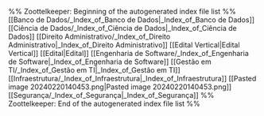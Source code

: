 %% Zoottelkeeper: Beginning of the autogenerated index file list  %%
 [[Banco de Dados/_Index_of_Banco de Dados|_Index_of_Banco de Dados]]
 [[Ciência de Dados/_Index_of_Ciência de Dados|_Index_of_Ciência de Dados]]
 [[Direito Administrativo/_Index_of_Direito Administrativo|_Index_of_Direito Administrativo]]
 [[Edital Vertical|Edital Vertical]]
 [[Edital|Edital]]
 [[Engenharia de Software/_Index_of_Engenharia de Software|_Index_of_Engenharia de Software]]
 [[Gestão em TI/_Index_of_Gestão em TI|_Index_of_Gestão em TI]]
 [[Infraestrutura/_Index_of_Infraestrutura|_Index_of_Infraestrutura]]
 [[Pasted image 20240220140453.png|Pasted image 20240220140453.png]]
 [[Segurança/_Index_of_Segurança|_Index_of_Segurança]]
%% Zoottelkeeper: End of the autogenerated index file list  %%
